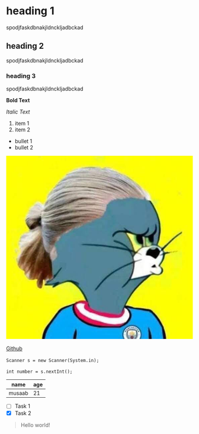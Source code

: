 # heading 1

spodjfaskdbnakjldnckljadbckad

## heading 2

spodjfaskdbnakjldnckljadbckad

### heading 3

spodjfaskdbnakjldnckljadbckad

**Bold Text**

_Italic Text_

1. item 1
2. item 2

- bullet 1
- bullet 2

![Haaland Tom](./Haaland.jpg)

[Github](https://github.com/MusaabAlfalahi)

`Scanner s = new Scanner(System.in);`

    int number = s.nextInt();

| name | age |
| --- | --- |
| musaab | 21 |

- [ ] Task 1
- [x] Task 2

> Hello world!
